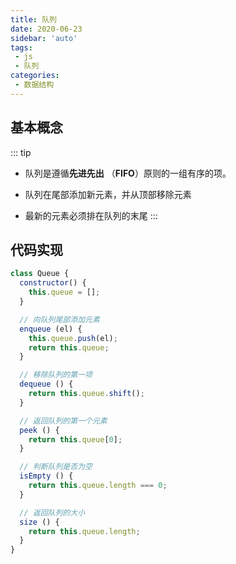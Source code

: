 ```yaml
---
title: 队列
date: 2020-06-23
sidebar: 'auto'
tags:
 - js
 - 队列
categories:
 - 数据结构
---
```


## 基本概念

::: tip
* 队列是遵循**先进先出** （**FIFO**）原则的一组有序的项。

* 队列在尾部添加新元素，并从顶部移除元素

* 最新的元素必须排在队列的末尾
:::

## 代码实现

```js
class Queue {
  constructor() {
    this.queue = [];
  }

  // 向队列尾部添加元素
  enqueue (el) {
    this.queue.push(el);
    return this.queue;
  }

  // 移除队列的第一项
  dequeue () {
    return this.queue.shift();
  }

  // 返回队列的第一个元素
  peek () {
    return this.queue[0];
  }

  // 判断队列是否为空
  isEmpty () {
    return this.queue.length === 0;
  }

  // 返回队列的大小
  size () {
    return this.queue.length;
  }
}
```